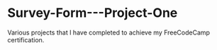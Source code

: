 # Survey-Form---Project-One
Various projects that I have completed to achieve my FreeCodeCamp certification.
